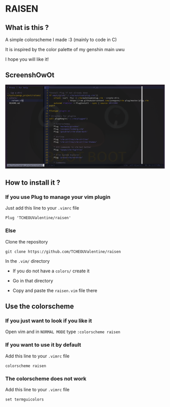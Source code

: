 
# RAISEN

## What is this ?

A simple colorscheme I made :3 (mainly to code in C)

It is inspired by the color palette of my genshin main uwu

I hope you will like it!

## ScreenshOwOt

![](screenshot.png)

## How to install it ?

### If you use Plug to manage your vim plugin 

Just add this line to your `.vimrc` file
```
Plug 'TCHEOUValentine/raisen'
```

### Else

Clone the repository
```
git clone https://github.com/TCHEOUValentine/raisen
```

In the `.vim/` directory 
- If you do not have a `colors/` create it

- Go in that directory

- Copy and paste the `raisen.vim` file there

## Use the colorscheme

### If you just want to look if you like it
Open vim and in `NORMAL MODE` type `:colorscheme raisen`

### If you want to use it by default
Add this line to your `.vimrc` file
```
colorscheme raisen
```

### The colorscheme does not work
Add this line to your `.vimrc` file
```
set termguicolors
```
